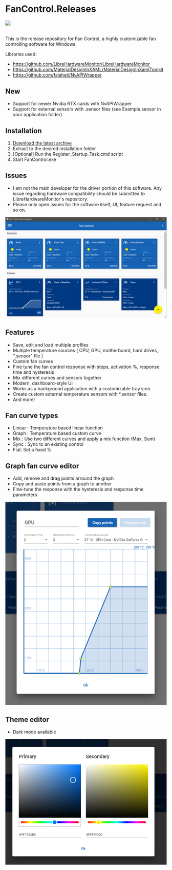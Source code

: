 # FanControl.Releases

[<img src="https://www.paypalobjects.com/webstatic/mktg/logo/pp_cc_mark_37x23.jpg">](https://www.paypal.com/cgi-bin/webscr?cmd=_donations&business=N4JPSTUQHRJM8&currency_code=USD&source=url&item_name=Fan+Control)
##
This is the release repository for Fan Control, a highly customizable fan controlling software for Windows.

Libraries used:
* https://github.com/LibreHardwareMonitor/LibreHardwareMonitor
* https://github.com/MaterialDesignInXAML/MaterialDesignInXamlToolkit
* https://github.com/falahati/NvAPIWrapper

## New

* Support for newer Nvidia RTX cards with NvAPIWrapper
* Support for external sensors with .sensor files (see Example.sensor in your application folder)

## Installation

1. [Download the latest archive](/FanControl.zip?raw=true)
2. Extract to the desired installation folder
3. [Optional] Run the Register_Startup_Task.cmd script
4. Start FanControl.exe

## Issues

* I am not the main developer for the driver portion of this software. Any issue regarding hardware compatibility should be submitted to LibreHardwareMonitor's repository.
* Please only open issues for the software itself, UI, feature request and so on.

![Fan Control](Images/MainUI.png)

## Features

* Save, edit and load multiple profiles
* Multiple temperature sources ( CPU, GPU, motherboard, hard drives, ".sensor" file )
* Custom fan curves
* Fine tune the fan control response with steps, activation %, response time and hysteresis
* Mix different curves and sensors together
* Modern, dashboard-style UI
* Works as a background application with a customizable tray icon
* Create custom external temperature sensors with *.sensor files.
* And more!

## Fan curve types

* Linear : Temperature based linear function
* Graph : Temperature based custom curve
* Mix : Use two different curves and apply a mix function (Max, Sum)
* Sync : Sync to an existing control
* Flat: Set a fixed %

## Graph fan curve editor

* Add, remove and drag points arround the graph
* Copy and paste points from a graph to another
* Fine-tune the response with the hysteresis and response time parameters

![Fan Control](Images/GraphDialog.png)

## Theme editor

* Dark mode available

![Fan Control](Images/ColorsDialog.png)
